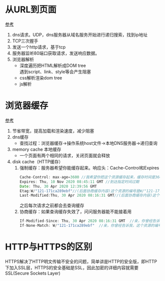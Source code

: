 # 从URL到页面
[参考](https://www.cnblogs.com/wpshan/p/6282061.html)
1. dns请求。UDP，dns服务器从域名服务开始进行递归搜索，找到ip地址
2. TCP三次握手
3. 发送一个http请求，基于tcp
4. 服务器监听80端口获取请求，发送响应数据。
5. 浏览器解析
    - 深度遍历把HTML解析成DOM tree
    <br>遇到script、link、style等会产生阻塞
    - css解析渲染dom tree
    - js解析

# 浏览器缓存
[参考](https://juejin.cn/post/6888875643266662414#comment)
1. 节省带宽，提高加载和渲染速度，减少阻塞
2. dns缓存
    - 查找过程：浏览器缓存->操作系统host文件->本地DNS服务器->递归查询
3. memory cache 本地缓存
    - 一个页面有两个相同的请求，关闭页面就会释放
4. disk cache（HTTP缓存）
    1. 强制缓存：服务器希望你能缓存起来。响应头：Cache-Control和Expires
        ```js
        Cache-Control: max-age=3600 //我希望你把这个资源缓存起来，缓存时间是3600秒（1小时）
        Expires: Thu, 10 Nov 2020 08:45:11 GMT //到达指定时间过期
        Date: Thu, 30 Apr 2020 12:39:56 GMT
        Etag:W/"121-171ca289ebf"//(后面协商缓存内容)这个资源的编号是W/"121-171ca289ebf"
        Last-Modified:Thu, 30 Apr 2020 08:16:31 GMT//(后面协商缓存内容)这个资源的上一次修改时间
        ```
        之后每次请求之前都会去查询缓存
    2. 协商缓存：如果查询缓存失效了，问问服务器能不能接着用
        ```js
        If-Modified-Since: Thu, 30 Apr 2020 08:16:31 GMT  //亲，你曾经告诉我，这个资源的上一次修改时间是格林威治时间2020-04-30 08:16:31，请问这个资源在这个时间之后有发生变动吗？
        If-None-Match: W/"121-171ca289ebf"  //亲，你曾经告诉我，这个资源的编号是W/"121-171ca289ebf，请问这个资源的编号发生变动了吗？
        ```

    
# HTTP与HTTPS的区别
HTTPS解决了HTTP明文传输不安全的问题，简单讲是HTTP的安全版，即HTTP下加入SSL层，HTTPS的安全基础是SSL，因此加密的详细内容就需要SSL(Secure Sockets Layer)